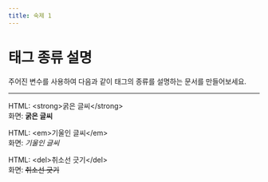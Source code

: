 ```yaml
---
title: 숙제 1
---
```


# 태그 종류 설명
주어진 변수를 사용하여 다음과 같이 태그의 종류를 설명하는 문서를 만들어보세요.

***

HTML: \<strong>굵은 글씨\</strong>  
화면: **굵은 글씨**

HTML: \<em>기울인 글씨\</em>  
화면: *기울인 글씨*

HTML: \<del>취소선 긋기\</del>  
화면: ~~취소선 긋기~~
